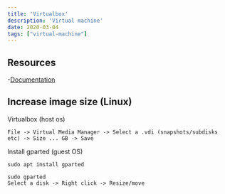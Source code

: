 ```yaml
---
title: 'Virtualbox'
description: 'Virtual machine'
date: 2020-03-04
tags: ["virtual-machine"]
---
```


## Resources

-[Documentation](https://docs.oracle.com/en/virtualization/virtualbox/)

## Increase image size (Linux)

Virtualbox (host os)

```text
File -> Virtual Media Manager -> Select a .vdi (snapshots/subdisks etc) -> Size ... GB -> Save
```

Install gparted (guest OS)

```text
sudo apt install gparted

sudo gparted
Select a disk -> Right click -> Resize/move
```



